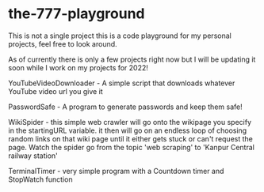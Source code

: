 # the-777-playground

This is not a single project this is a code playground for my personal projects, feel free to look around. 

As of currently there is only a few projects right now but I will be updating it soon while I work on my projects for 2022!

YouTubeVideoDownloader - A simple script that downloads whatever YouTube video url you give it

PasswordSafe - A program to generate passwords and keep them safe!

WikiSpider - this simple web crawler will go onto the wikipage you specify in the startingURL variable. 
            it then will go on an endless loop of choosing random links on that wiki page until it either gets stuck
            or can't request the page. Watch the spider go from the topic 'web scraping' to 'Kanpur Central railway station'

TerminalTimer - very simple program with a Countdown timer and StopWatch function
